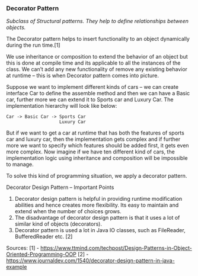 <h3>Decorator Pattern</h3>
<p><i>
Subclass of Structural patterns. They help to define relationships between objects.
</i></p>

The Decorator pattern helps to insert functionality to an object dynamically during the run time.[1]

We use inheritance or composition to extend the behavior of an object but this is done at compile time and its applicable to all the instances of the class.
We can’t add any new functionality of remove any existing behavior at runtime – this is when Decorator pattern comes into picture.

Suppose we want to implement different kinds of cars – we can create interface Car to define the assemble method and then we can have a Basic car, further more we can extend it to Sports car and Luxury Car.
The implementation hierarchy will look like below:

    Car -> Basic Car -> Sports Car
                        Luxury Car

But if we want to get a car at runtime that has both the features of sports car and luxury car, then the implementation gets complex and
if further more we want to specify which features should be added first, it gets even more complex.
Now imagine if we have ten different kind of cars, the implementation logic using inheritance and composition will be impossible to manage.

To solve this kind of programming situation, we apply a decorator pattern.

Decorator Design Pattern – Important Points
1) Decorator design pattern is helpful in providing runtime modification abilities and hence creates more flexibility. Its easy to maintain and extend when the number of choices grows.
2) The disadvantage of decorator design pattern is that it uses a lot of similar kind of objects (decorators).
3) Decorator pattern is used a lot in Java IO classes, such as FileReader, BufferedReader etc.
[2]

Sources:
[1] - https://www.ttmind.com/techpost/Design-Patterns-in-Object-Oriented-Programming-OOP
[2] - https://www.journaldev.com/1540/decorator-design-pattern-in-java-example
